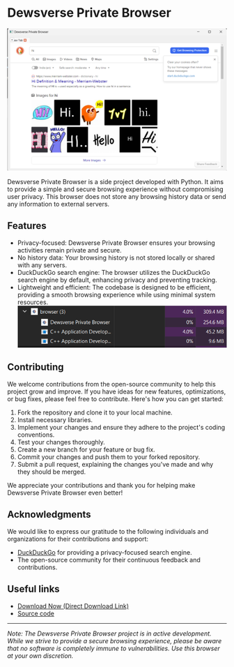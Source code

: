 # Dewsverse Private Browser

<!-- ![Dewsverse Private Browser](./media/logo.jpeg) -->
![Dewsverse Private Browser](./media/Screenshot%202023-06-16%20211826.png)

Dewsverse Private Browser is a side project developed with Python. It aims to provide a simple and secure browsing experience without compromising user privacy. This browser does not store any browsing history data or send any information to external servers.

## Features

- Privacy-focused: Dewsverse Private Browser ensures your browsing activities remain private and secure.
- No history data: Your browsing history is not stored locally or shared with any servers.
- DuckDuckGo search engine: The browser utilizes the DuckDuckGo search engine by default, enhancing privacy and preventing tracking.
- Lightweight and efficient: The codebase is designed to be efficient, providing a smooth browsing experience while using minimal system resources.
![](./media/Screenshot%202023-06-16%20213802.png)

## Contributing

We welcome contributions from the open-source community to help this project grow and improve. If you have ideas for new features, optimizations, or bug fixes, please feel free to contribute. Here's how you can get started:

1. Fork the repository and clone it to your local machine.
2. Install necessary libraries.
3. Implement your changes and ensure they adhere to the project's coding conventions.
4. Test your changes thoroughly.
2. Create a new branch for your feature or bug fix.
5. Commit your changes and push them to your forked repository.
6. Submit a pull request, explaining the changes you've made and why they should be merged.

We appreciate your contributions and thank you for helping make Dewsverse Private Browser even better!



## Acknowledgments

We would like to express our gratitude to the following individuals and organizations for their contributions and support:

- [DuckDuckGo](https://duckduckgo.com) for providing a privacy-focused search engine.
- The open-source community for their continuous feedback and contributions.

## Useful links

* [Download Now (Direct Download Link)](superurl.pythonanywhere.com/0k73Pr)
* [Source code](https://github.com/Anas-Dew/dewsverse-private-browser)

---

*Note: The Dewsverse Private Browser project is in active development. While we strive to provide a secure browsing experience, please be aware that no software is completely immune to vulnerabilities. Use this browser at your own discretion.*